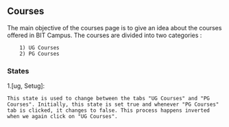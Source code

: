 ## Courses

The main objective of the courses page is to give an idea about the courses offered in BIT Campus. The courses are divided into two categories :
        
        1) UG Courses
        2) PG Courses

### States

1.[ug, Setug]:

    This state is used to change between the tabs "UG Courses" and "PG Courses". Initially, this state is set true and whenever "PG Courses" tab is clicked, it changes to false. This process happens inverted when we again click on "UG Courses".
